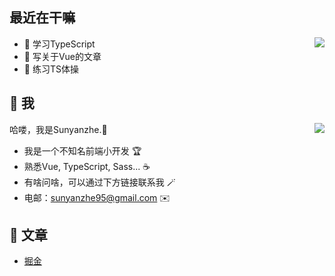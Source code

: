 ## 最近在干嘛

<img  align="right" src="https://github-readme-stats.anuraghazra1.vercel.app/api/top-langs/?username=sunyanzhe&layout=compact&hide_border=true&theme=material-palenight" />

* 👀 学习TypeScript
* 📖 写关于Vue的文章
* 🕺 练习TS体操

## 🤩 我


<img  align="right" src="https://github-readme-stats.vercel.app/api?username=sunyanzhe&show_icons=true&hide_border=true&theme=material-palenight" />

哈喽，我是Sunyanzhe.🌻

- 我是一个不知名前端小开发 🏆
- 熟悉Vue, TypeScript, Sass... ☕️
- 有啥问啥，可以通过下方链接联系我 🪄
- 电邮：sunyanzhe95@gmail.com ✉️


## 📖 文章

* [掘金](https://juejin.cn/user/3685218708100782)
